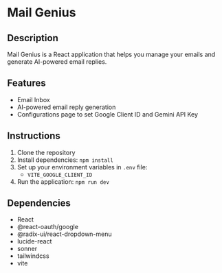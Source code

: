 # Mail Genius

## Description

Mail Genius is a React application that helps you manage your emails and generate AI-powered email replies.

## Features

- Email Inbox
- AI-powered email reply generation
- Configurations page to set Google Client ID and Gemini API Key

## Instructions

1. Clone the repository
2. Install dependencies: `npm install`
3. Set up your environment variables in `.env` file:
    - `VITE_GOOGLE_CLIENT_ID`
4. Run the application: `npm run dev`

## Dependencies

- React
- @react-oauth/google
- @radix-ui/react-dropdown-menu
- lucide-react
- sonner
- tailwindcss
- vite
